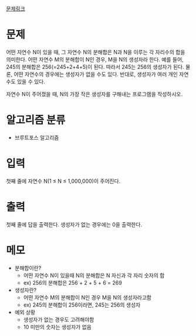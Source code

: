 [문제링크](https://www.acmicpc.net/problem/2231)

# 문제
어떤 자연수 N이 있을 때, 그 자연수 N의 분해합은 N과 N을 이루는 각 자리수의 합을 의미한다. 어떤 자연수 M의 분해합이 N인 경우, M을 N의 생성자라 한다. 예를 들어, 245의 분해합은 256(=245+2+4+5)이 된다. 따라서 245는 256의 생성자가 된다. 물론, 어떤 자연수의 경우에는 생성자가 없을 수도 있다. 반대로, 생성자가 여러 개인 자연수도 있을 수 있다.

자연수 N이 주어졌을 때, N의 가장 작은 생성자를 구해내는 프로그램을 작성하시오.

# 알고리즘 분류
+ 브루트포스 알고리즘

# 입력
첫째 줄에 자연수 N(1 ≤ N ≤ 1,000,000)이 주어진다.

# 출력
첫째 줄에 답을 출력한다. 생성자가 없는 경우에는 0을 출력한다.

# 메모
+ 분해합이란?
  + 어떤 자연수 N이 있을때 N의 분해합은 N 자신과 각 자리 숫자의 합
  + ex) 256의 분해합은 256 + 2 + 5 + 6 = 269
+ 생성자란?
  + 어떤 자연수 M의 분해합이 N인 경우 M을 N의 생성자라고함
  + ex) 245의 분해합이 256이라면, 245는 256의 생성자
+ 예외 상황
  + 생성자가 없는 경우도 고려해야함
  + 10 미만의 숫자는 생성자가 없음
